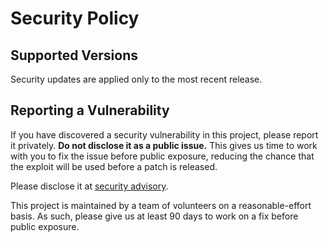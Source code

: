 # Security Policy

## Supported Versions

Security updates are applied only to the most recent release.

## Reporting a Vulnerability

If you have discovered a security vulnerability in this project, please report
it privately. **Do not disclose it as a public issue.** This gives us time to
work with you to fix the issue before public exposure, reducing the chance that
the exploit will be used before a patch is released.

Please disclose it at [security advisory](https://github.com/RustCrypto/crypto-bigint/security/advisories/new).

This project is maintained by a team of volunteers on a reasonable-effort basis.
As such, please give us at least 90 days to work on a fix before public exposure.
